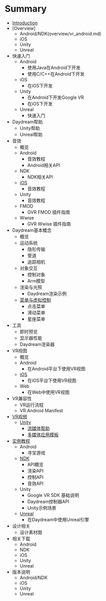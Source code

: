 # Summary

* [Introduction](README.md)
* [Overview]
  * Android/NDK(overview/vr_android.md)
  * iOS
  * Unity
  * Unreal
* 快速入门
  * Android
    * 使用Java在Android下开发
    * 使用C/C++在Android下开发
  * iOS
    * 在iOS下开发
  * Unity
    * 在Android下开发Google VR
    * 在iOS下开发
  * Unreal
    * 快速入门
* Daydream帮助
  * Unity帮助
  * Unreal帮助
* 音效
  * 概览
  * Android
    * 音效教程
    * Android相关API
  * NDK
    * NDK相关API
  * [iOS](ios.md)
    * 音效教程
  * Unity
    * 音效教程
  * FMOD
    * GVR FMOD 插件指南
  * Wwise
    * GVR Wwise 插件指南
* Daydream基本概念
  * 概览
  * 运动系统
    * 隐形传输
    * 管道
    * 追踪相机
  * 对象交互
    * 控制对象
    * Arm模型
  * 渲染与光照
    * Daydream渲染示例
  * [菜单与虚拟控制](cai-dan-yu-xu-ni-kong-zhi.md)
    * 点击菜单
    * 滑动菜单
    * 星座菜单
* 工具
  * 即时预览
  * 显示器性能
  * Daydream渲染器
* VR视图
  * 概览
  * Android
    * 在Android平台下使用VR视图
  * [iOS](ios.md)
    * 在iOS平台下使用VR视图
  * Web
    * 在Web中使用VR视图
* VR兼容性
  * VR运行流程
  * VR Android Manifest
* [VR视频](vrshi-pin.md)
  * [Unity](vrshi-pin/unity.md)
    * [流媒体帮助](vrshi-pin/unity/liu-mei-ti-bang-zhu.md)
    * [多媒体应用模板](vrshi-pin/unity/duo-mei-ti-ying-yong-mo-ban.md)
* [实例教程](shi-li-jiao-cheng.md)
  * Android
    * 寻宝游戏
  * [NDK](shi-li-jiao-cheng/ndk.md)
    * API概览
    * 渲染API
    * 控制API
    * 音效API
  * Unity
    * Google VR SDK 基础说明
    * Daydream控制器API
    * Unity示例场景
  * [Unreal](shi-li-jiao-cheng/unreal.md)
    * 在Daydream中使用Unreal引擎
* 设计相关
  * 设计素材图
* 相关下载
  * Android
  * NDK
  * iOS
  * Unity
  * Unreal
* 版本说明
  * Android/NDK
  * iOS
  * Unity
  * Unreal

